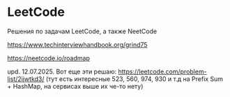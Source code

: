 # LeetCode
Решения по задачам LeetCode, а также NeetCode

https://www.techinterviewhandbook.org/grind75

https://neetcode.io/roadmap

upd. 12.07.2025. Вот еще эти решаю:
https://leetcode.com/problem-list/2jjwtkd3/
(тут есть интересные 523, 560, 974, 930 и т.д на Prefix Sum + HashMap, на сервисах выше их че-то нету)